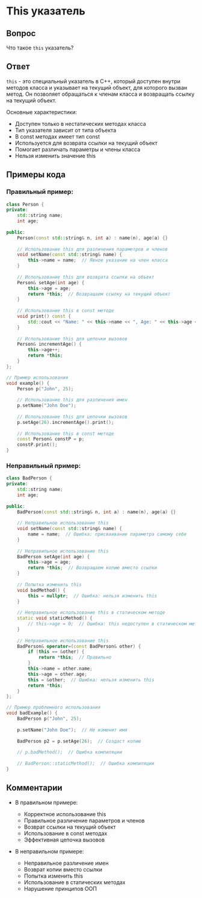 # This указатель

## Вопрос
Что такое `this` указатель?

## Ответ
`this` - это специальный указатель в C++, который доступен внутри методов класса и указывает на текущий объект, для которого вызван метод. Он позволяет обращаться к членам класса и возвращать ссылку на текущий объект.

Основные характеристики:
- Доступен только в нестатических методах класса
- Тип указателя зависит от типа объекта
- В const методах имеет тип const
- Используется для возврата ссылки на текущий объект
- Помогает различать параметры и члены класса
- Нельзя изменить значение this

## Примеры кода

### Правильный пример:
```cpp
class Person {
private:
    std::string name;
    int age;
    
public:
    Person(const std::string& n, int a) : name(n), age(a) {}
    
    // Использование this для различения параметров и членов
    void setName(const std::string& name) {
        this->name = name;  // Явное указание на член класса
    }
    
    // Использование this для возврата ссылки на объект
    Person& setAge(int age) {
        this->age = age;
        return *this;  // Возвращаем ссылку на текущий объект
    }
    
    // Использование this в const методе
    void print() const {
        std::cout << "Name: " << this->name << ", Age: " << this->age << std::endl;
    }
    
    // Использование this для цепочки вызовов
    Person& incrementAge() {
        this->age++;
        return *this;
    }
};

// Пример использования
void example() {
    Person p("John", 25);
    
    // Использование this для различения имен
    p.setName("John Doe");
    
    // Использование this для цепочки вызовов
    p.setAge(26).incrementAge().print();
    
    // Использование this в const методе
    const Person& constP = p;
    constP.print();
}
```

### Неправильный пример:
```cpp
class BadPerson {
private:
    std::string name;
    int age;
    
public:
    BadPerson(const std::string& n, int a) : name(n), age(a) {}
    
    // Неправильное использование this
    void setName(const std::string& name) {
        name = name;  // Ошибка: присваивание параметра самому себе
    }
    
    // Неправильное использование this
    BadPerson setAge(int age) {
        this->age = age;
        return *this;  // Возвращаем копию вместо ссылки
    }
    
    // Попытка изменить this
    void badMethod() {
        this = nullptr;  // Ошибка: нельзя изменить this
    }
    
    // Неправильное использование this в статическом методе
    static void staticMethod() {
        // this->age = 0;  // Ошибка: this недоступен в статическом методе
    }
    
    // Неправильное использование this
    BadPerson& operator=(const BadPerson& other) {
        if (this == &other) {
            return *this;  // Правильно
        }
        this->name = other.name;
        this->age = other.age;
        this = &other;  // Ошибка: нельзя изменить this
        return *this;
    }
};

// Пример проблемного использования
void badExample() {
    BadPerson p("John", 25);
    
    p.setName("John Doe");  // Не изменит имя
    
    BadPerson p2 = p.setAge(26);  // Создаст копию
    
    // p.badMethod();  // Ошибка компиляции
    
    // BadPerson::staticMethod();  // Ошибка компиляции
}
```

## Комментарии
- В правильном примере:
  - Корректное использование this
  - Правильное различение параметров и членов
  - Возврат ссылки на текущий объект
  - Использование в const методах
  - Эффективная цепочка вызовов

- В неправильном примере:
  - Неправильное различение имен
  - Возврат копии вместо ссылки
  - Попытка изменить this
  - Использование в статических методах
  - Нарушение принципов ООП 